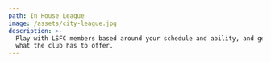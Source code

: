 ```yaml
---
path: In House League
image: /assets/city-league.jpg
description: >-
  Play with LSFC members based around your schedule and ability, and get to know
  what the club has to offer.
---
```


